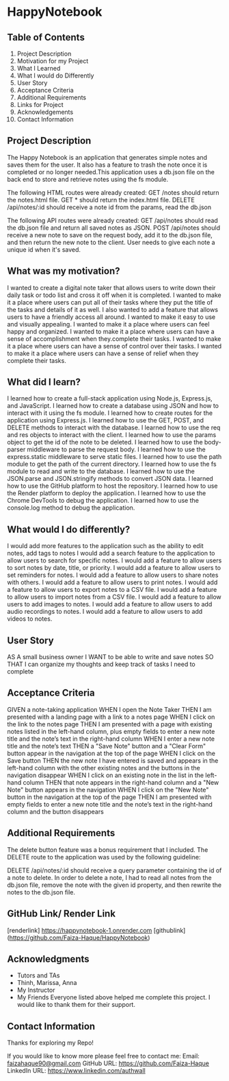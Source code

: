 # HappyNotebook


## Table of Contents
1. Project Description
2. Motivation for my Project
3. What I Learned
4. What I would do Differently 
5. User Story
6. Acceptance Criteria
7. Additional Requirements
8. Links for Project
9. Acknowledgements
10. Contact Information


## Project Description
The Happy Notebook is an application that generates simple notes and saves them for the user. It also has a feature to trash the note once it is completed or no longer needed.This application uses a db.json file on the back end to store and retrieve notes using the fs module.

The following HTML routes were already created:
GET /notes should return the notes.html file.
GET * should return the index.html file.
DELETE /api/notes/:id should receive a note id from the params, read the db.json

The following API routes were already created:
GET /api/notes should read the db.json file and return all saved notes as JSON.
POST /api/notes should receive a new note to save on the request body, add it to the db.json file, and then return the new note to the client. User needs to give each note a unique id when it's saved.


## What was my motivation?
I wanted to create a digital note taker that allows users to write down their daily task or todo list and cross it off when it is completed.
I wanted to make it a place where users can put all of their tasks where they put the title of the tasks and details of it as well.
I also wanted to add a feature that allows users to have a friendly access all around.
I wanted to make it easy to use and visually appealing.
I wanted to make it a place where users can feel happy and organized.
I wanted to make it a place where users can have a sense of accomplishment when they.complete their tasks.
I wanted to make it a place where users can have a sense of control over their tasks.
I wanted to make it a place where users can have a sense of relief when they complete their tasks.

## What did I learn?
I learned how to create a full-stack application using Node.js, Express.js, and JavaScript.
I learned how to create a database using JSON and how to interact with it using the fs module.
I learned how to create routes for the application using Express.js.
I learned how to use the GET, POST, and DELETE methods to interact with the database.
I learned how to use the req and res objects to interact with the client.
I learned how to use the params object to get the id of the note to be deleted.
I learned how to use the body-parser middleware to parse the request body.
I learned how to use the express.static middleware to serve static files.
I learned how to use the path module to get the path of the current directory.
I learned how to use the fs module to read and write to the database.
I learned how to use the JSON.parse and JSON.stringify methods to convert JSON data.
I learned how to use the GitHub platform to host the repository.
I learned how to use the Render platform to deploy the application.
I learned how to use the Chrome DevTools to debug the application.
I learned how to use the console.log method to debug the application.


## What would I do differently?
I would add more features to the application such as the ability to edit notes, add tags to notes
I would add a search feature to the application to allow users to search for specific notes.
I would add a feature to allow users to sort notes by date, title, or priority.
I would add a feature to allow users to set reminders for notes.
I would add a feature to allow users to share notes with others.
I would add a feature to allow users to print notes.
I would add a feature to allow users to export notes to a CSV file.
I would add a feature to allow users to import notes from a CSV file.
I would add a feature to allow users to add images to notes.
I would add a feature to allow users to add audio recordings to notes.
I would add a feature to allow users to add videos to notes.


## User Story
AS A small business owner
I WANT to be able to write and save notes
SO THAT I can organize my thoughts and keep track of tasks I need to complete


## Acceptance Criteria
GIVEN a note-taking application
WHEN I open the Note Taker
THEN I am presented with a landing page with a link to a notes page
WHEN I click on the link to the notes page
THEN I am presented with a page with existing notes listed in the left-hand column, plus empty fields to enter a new note title and the note’s text in the right-hand column
WHEN I enter a new note title and the note’s text
THEN a "Save Note" button and a "Clear Form" button appear in the navigation at the top of the page
WHEN I click on the Save button
THEN the new note I have entered is saved and appears in the left-hand column with the other existing notes and the buttons in the navigation disappear
WHEN I click on an existing note in the list in the left-hand column
THEN that note appears in the right-hand column and a "New Note" button appears in the navigation
WHEN I click on the "New Note" button in the navigation at the top of the page
THEN I am presented with empty fields to enter a new note title and the note’s text in the right-hand column and the button disappears


## Additional Requirements
The delete button feature was a bonus requirement that I included. 
The DELETE route to the application was used by the following guideline:

DELETE /api/notes/:id should receive a query parameter containing the id of a note to delete.
 In order to delete a note, I had  to read all notes from the db.json file, remove the note with the given id property, and then rewrite the notes to the db.json file.


## GitHub Link/ Render Link
[renderlink] https://happynotebook-1.onrender.com
[githublink] (https://github.com/Faiza-Haque/HappyNotebook)


## Acknowledgments 
- Tutors and TAs
- Thinh, Marissa, Anna
- My Instructor
- My Friends
Everyone listed above helped me complete this project. I would like to thank them for their support.


## Contact Information
Thanks for exploring my Repo!

If you would like to know more please feel free to contact me:
Email: faizahaque90@gmail.com
GitHub URL: https://github.com/Faiza-Haque
LinkedIn URL: https://www.linkedin.com/authwall 
